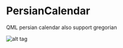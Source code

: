 # PersianCalendar
QML persian calendar also support gregorian
<br>

![alt tag](https://github.com/mshobeyri/PersianCalendar/blob/master/preview/Untitled.png)
